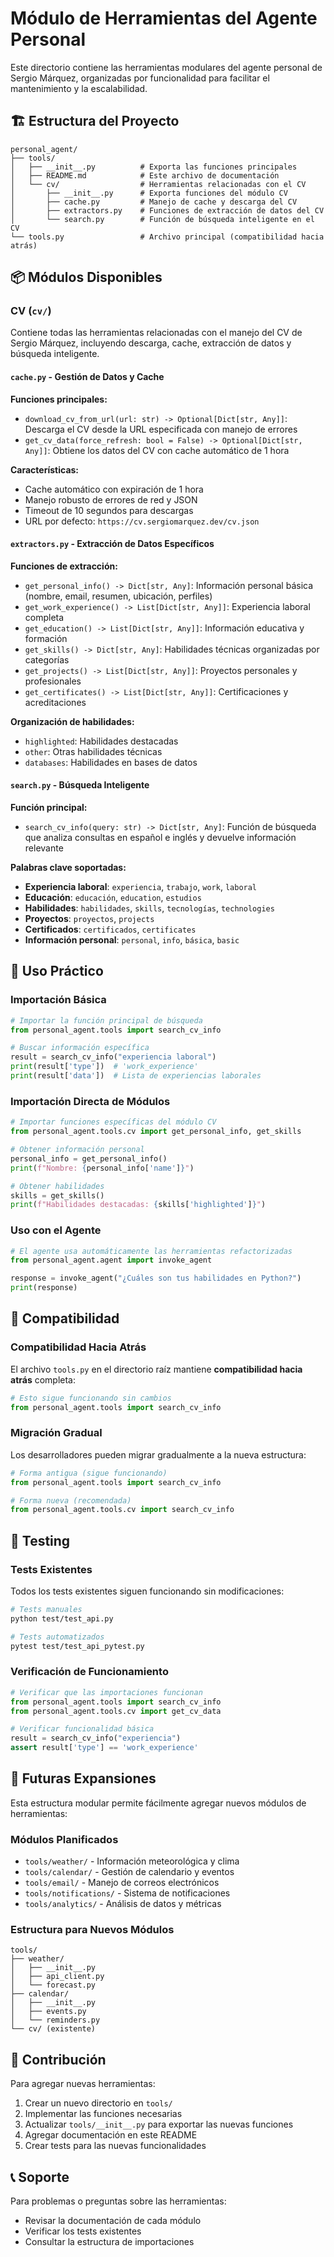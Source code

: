 # Módulo de Herramientas del Agente Personal

Este directorio contiene las herramientas modulares del agente personal de Sergio Márquez, organizadas por funcionalidad para facilitar el mantenimiento y la escalabilidad.

## 🏗️ Estructura del Proyecto

```
personal_agent/
├── tools/
│   ├── __init__.py          # Exporta las funciones principales
│   ├── README.md            # Este archivo de documentación
│   └── cv/                  # Herramientas relacionadas con el CV
│       ├── __init__.py      # Exporta funciones del módulo CV
│       ├── cache.py         # Manejo de cache y descarga del CV
│       ├── extractors.py    # Funciones de extracción de datos del CV
│       └── search.py        # Función de búsqueda inteligente en el CV
└── tools.py                 # Archivo principal (compatibilidad hacia atrás)
```

## 📦 Módulos Disponibles

### CV (`cv/`)

Contiene todas las herramientas relacionadas con el manejo del CV de Sergio Márquez, incluyendo descarga, cache, extracción de datos y búsqueda inteligente.

#### `cache.py` - Gestión de Datos y Cache

**Funciones principales:**

- `download_cv_from_url(url: str) -> Optional[Dict[str, Any]]`: Descarga el CV desde la URL especificada con manejo de errores
- `get_cv_data(force_refresh: bool = False) -> Optional[Dict[str, Any]]`: Obtiene los datos del CV con cache automático de 1 hora

**Características:**

- Cache automático con expiración de 1 hora
- Manejo robusto de errores de red y JSON
- Timeout de 10 segundos para descargas
- URL por defecto: `https://cv.sergiomarquez.dev/cv.json`

#### `extractors.py` - Extracción de Datos Específicos

**Funciones de extracción:**

- `get_personal_info() -> Dict[str, Any]`: Información personal básica (nombre, email, resumen, ubicación, perfiles)
- `get_work_experience() -> List[Dict[str, Any]]`: Experiencia laboral completa
- `get_education() -> List[Dict[str, Any]]`: Información educativa y formación
- `get_skills() -> Dict[str, Any]`: Habilidades técnicas organizadas por categorías
- `get_projects() -> List[Dict[str, Any]]`: Proyectos personales y profesionales
- `get_certificates() -> List[Dict[str, Any]]`: Certificaciones y acreditaciones

**Organización de habilidades:**

- `highlighted`: Habilidades destacadas
- `other`: Otras habilidades técnicas
- `databases`: Habilidades en bases de datos

#### `search.py` - Búsqueda Inteligente

**Función principal:**

- `search_cv_info(query: str) -> Dict[str, Any]`: Función de búsqueda que analiza consultas en español e inglés y devuelve información relevante

**Palabras clave soportadas:**

- **Experiencia laboral**: `experiencia`, `trabajo`, `work`, `laboral`
- **Educación**: `educación`, `education`, `estudios`
- **Habilidades**: `habilidades`, `skills`, `tecnologías`, `technologies`
- **Proyectos**: `proyectos`, `projects`
- **Certificados**: `certificados`, `certificates`
- **Información personal**: `personal`, `info`, `básica`, `basic`

## 🚀 Uso Práctico

### Importación Básica

```python
# Importar la función principal de búsqueda
from personal_agent.tools import search_cv_info

# Buscar información específica
result = search_cv_info("experiencia laboral")
print(result['type'])  # 'work_experience'
print(result['data'])  # Lista de experiencias laborales
```

### Importación Directa de Módulos

```python
# Importar funciones específicas del módulo CV
from personal_agent.tools.cv import get_personal_info, get_skills

# Obtener información personal
personal_info = get_personal_info()
print(f"Nombre: {personal_info['name']}")

# Obtener habilidades
skills = get_skills()
print(f"Habilidades destacadas: {skills['highlighted']}")
```

### Uso con el Agente

```python
# El agente usa automáticamente las herramientas refactorizadas
from personal_agent.agent import invoke_agent

response = invoke_agent("¿Cuáles son tus habilidades en Python?")
print(response)
```

## 🔧 Compatibilidad

### Compatibilidad Hacia Atrás

El archivo `tools.py` en el directorio raíz mantiene **compatibilidad hacia atrás** completa:

```python
# Esto sigue funcionando sin cambios
from personal_agent.tools import search_cv_info
```

### Migración Gradual

Los desarrolladores pueden migrar gradualmente a la nueva estructura:

```python
# Forma antigua (sigue funcionando)
from personal_agent.tools import search_cv_info

# Forma nueva (recomendada)
from personal_agent.tools.cv import search_cv_info
```

## 🧪 Testing

### Tests Existentes

Todos los tests existentes siguen funcionando sin modificaciones:

```bash
# Tests manuales
python test/test_api.py

# Tests automatizados
pytest test/test_api_pytest.py
```

### Verificación de Funcionamiento

```python
# Verificar que las importaciones funcionan
from personal_agent.tools import search_cv_info
from personal_agent.tools.cv import get_cv_data

# Verificar funcionalidad básica
result = search_cv_info("experiencia")
assert result['type'] == 'work_experience'
```

## 🔮 Futuras Expansiones

Esta estructura modular permite fácilmente agregar nuevos módulos de herramientas:

### Módulos Planificados

- `tools/weather/` - Información meteorológica y clima
- `tools/calendar/` - Gestión de calendario y eventos
- `tools/email/` - Manejo de correos electrónicos
- `tools/notifications/` - Sistema de notificaciones
- `tools/analytics/` - Análisis de datos y métricas

### Estructura para Nuevos Módulos

```
tools/
├── weather/
│   ├── __init__.py
│   ├── api_client.py
│   └── forecast.py
├── calendar/
│   ├── __init__.py
│   ├── events.py
│   └── reminders.py
└── cv/ (existente)
```

## 🤝 Contribución

Para agregar nuevas herramientas:

1. Crear un nuevo directorio en `tools/`
2. Implementar las funciones necesarias
3. Actualizar `tools/__init__.py` para exportar las nuevas funciones
4. Agregar documentación en este README
5. Crear tests para las nuevas funcionalidades

## 📞 Soporte

Para problemas o preguntas sobre las herramientas:

- Revisar la documentación de cada módulo
- Verificar los tests existentes
- Consultar la estructura de importaciones
